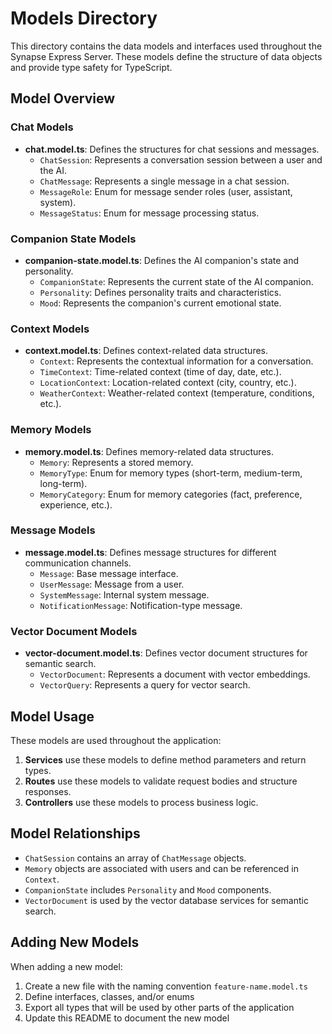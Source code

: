 # Models Directory

This directory contains the data models and interfaces used throughout the Synapse Express Server. These models define the structure of data objects and provide type safety for TypeScript.

## Model Overview

### Chat Models

- **chat.model.ts**: Defines the structures for chat sessions and messages.
  - `ChatSession`: Represents a conversation session between a user and the AI.
  - `ChatMessage`: Represents a single message in a chat session.
  - `MessageRole`: Enum for message sender roles (user, assistant, system).
  - `MessageStatus`: Enum for message processing status.

### Companion State Models

- **companion-state.model.ts**: Defines the AI companion's state and personality.
  - `CompanionState`: Represents the current state of the AI companion.
  - `Personality`: Defines personality traits and characteristics.
  - `Mood`: Represents the companion's current emotional state.

### Context Models

- **context.model.ts**: Defines context-related data structures.
  - `Context`: Represents the contextual information for a conversation.
  - `TimeContext`: Time-related context (time of day, date, etc.).
  - `LocationContext`: Location-related context (city, country, etc.).
  - `WeatherContext`: Weather-related context (temperature, conditions, etc.).

### Memory Models

- **memory.model.ts**: Defines memory-related data structures.
  - `Memory`: Represents a stored memory.
  - `MemoryType`: Enum for memory types (short-term, medium-term, long-term).
  - `MemoryCategory`: Enum for memory categories (fact, preference, experience, etc.).

### Message Models

- **message.model.ts**: Defines message structures for different communication channels.
  - `Message`: Base message interface.
  - `UserMessage`: Message from a user.
  - `SystemMessage`: Internal system message.
  - `NotificationMessage`: Notification-type message.

### Vector Document Models

- **vector-document.model.ts**: Defines vector document structures for semantic search.
  - `VectorDocument`: Represents a document with vector embeddings.
  - `VectorQuery`: Represents a query for vector search.

## Model Usage

These models are used throughout the application:

1. **Services** use these models to define method parameters and return types.
2. **Routes** use these models to validate request bodies and structure responses.
3. **Controllers** use these models to process business logic.

## Model Relationships

- `ChatSession` contains an array of `ChatMessage` objects.
- `Memory` objects are associated with users and can be referenced in `Context`.
- `CompanionState` includes `Personality` and `Mood` components.
- `VectorDocument` is used by the vector database services for semantic search.

## Adding New Models

When adding a new model:
1. Create a new file with the naming convention `feature-name.model.ts`
2. Define interfaces, classes, and/or enums
3. Export all types that will be used by other parts of the application
4. Update this README to document the new model